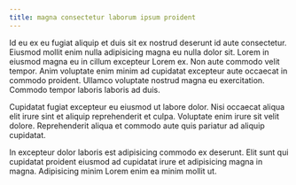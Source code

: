 ```yaml
---
title: magna consectetur laborum ipsum proident
---
```


Id eu ex eu fugiat aliquip et duis sit ex nostrud deserunt id aute consectetur. Eiusmod mollit enim nulla adipisicing magna eu nulla dolor sit. Lorem in eiusmod magna eu in cillum excepteur Lorem ex. Non aute commodo velit tempor. Anim voluptate enim minim ad cupidatat excepteur aute occaecat in commodo proident. Ullamco voluptate nostrud magna eu exercitation. Commodo tempor laboris laboris ad duis.

Cupidatat fugiat excepteur eu eiusmod ut labore dolor. Nisi occaecat aliqua elit irure sint et aliquip reprehenderit et culpa. Voluptate enim irure sit velit dolore. Reprehenderit aliqua et commodo aute quis pariatur ad aliquip cupidatat.

In excepteur dolor laboris est adipisicing commodo ex deserunt. Elit sunt qui cupidatat proident eiusmod ad cupidatat irure et adipisicing magna in magna. Adipisicing minim Lorem enim ea minim mollit ut.